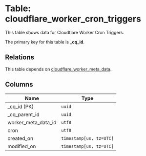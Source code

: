 # Table: cloudflare_worker_cron_triggers

This table shows data for Cloudflare Worker Cron Triggers.

The primary key for this table is **_cq_id**.

## Relations

This table depends on [cloudflare_worker_meta_data](cloudflare_worker_meta_data).

## Columns

| Name          | Type          |
| ------------- | ------------- |
|_cq_id (PK)|`uuid`|
|_cq_parent_id|`uuid`|
|worker_meta_data_id|`utf8`|
|cron|`utf8`|
|created_on|`timestamp[us, tz=UTC]`|
|modified_on|`timestamp[us, tz=UTC]`|